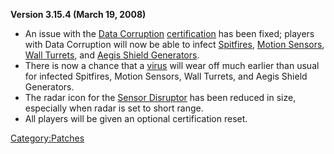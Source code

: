 **Version 3.15.4 (March 19, 2008)**

- An issue with the [Data Corruption](Data_Corruption.md "wikilink")
  [certification](certification.md "wikilink") has been fixed; players
  with Data Corruption will now be able to infect
  [Spitfires](ACE.md#Spitfire_Turret "wikilink"), [Motion
  Sensors](ACE.md#Motion_Sensor_Alarm "wikilink"), [Wall
  Turrets](Wall_Turret.md "wikilink"), and [Aegis Shield
  Generators](Aegis_Shield_Generator.md "wikilink").
- There is now a chance that a [virus](virus.md "wikilink") will wear off
  much earlier than usual for infected Spitfires, Motion Sensors, Wall
  Turrets, and Aegis Shield Generators.
- The radar icon for the [Sensor
  Disruptor](Sensor_Disruptor.md "wikilink") has been reduced in size,
  especially when radar is set to short range.
- All players will be given an optional certification reset.

[Category:Patches](Category:Patches.md "wikilink")
